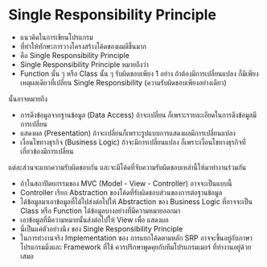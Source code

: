 # Single Responsibility Principle

- แนวคิดในการเขียนโปรแกรม
- ที่ทำให้ทักษะการวางโครงสร้างโค้ดของผมดีขึ้นมาก
- คือ Single Responsibility Principle
- Single Responsibility Principle หมายถึงว่า
- Function นั้น ๆ หรือ Class นั้น ๆ รับผิดชอบเพียง 1 อย่าง ถ้าต้องมีการเปลี่ยนแปลง ก็มีเพียงเหตุผลเดียวที่เปลี่ยน Single Responsibility (ความรับผิดชอบเพียงอย่างเดียว)
 
นั้นอาจหมายถึง
- การดึงข้อมูลจากฐานข้อมูล (Data Access) ถ้าจะเปลี่ยน ก็เพราะรายละเอียดในการดึงข้อมูลมีการเปลี่ยน
- แสดงผล (Presentation) ถ้าจะเปลี่ยนก็เพราะรูปแบบการแสดงผลมีการเปลี่ยนแปลง
- เงื่อนไขทางธุรกิจ (Business Logic) ถ้าจะมีการเปลี่ยนแปลง ก็เพราะเงื่อนไขทางธุรกิจที่เกี่ยวข้องมีการเปลี่ยน


แต่ละส่วนจะแยกความรับผิดชอบกัน และจะมีโค้ดที่จับความรับผิดชอบเหล่านี้ให้มาทำงานร่วมกัน
- ถ้าในสถาปัตยกรรมของ MVC  (Model - View - Controller) อาจจะเป็นแบบนี้
- Controller เรียก Abstraction ของโค้ดที่รับผิดชอบส่วนของการต่อฐานข้อมูล
- ได้ข้อมูลมาเอาข้อมูลที่ได้ไปส่งต่อไปให้ Abstraction ของ Business Logic ที่อาจจะเป็น Class หรือ Function ได้ข้อมูลบางอย่างที่มีความหมายออกมา
- เอาข้อมูลที่มีความหมายนั้นส่งต่อไปให้ View เพื่อ แสดงผล
- นี่เป็นแค่ตัวอย่างนึง ของ Single Responsibility Principle
- ในการทำงานจริง  Implementation ของ การแยกโค้ดตามหลัก SRP อาจจะขึ้นอยู่กับภาษาโปรแกรมมิ่งและ Framework ที่ใช้ ควรปรึกษาพูดคุยกับทีมโปรแกรมเมอร์ ที่ทำงานอยู่ด้วยเสมอ
